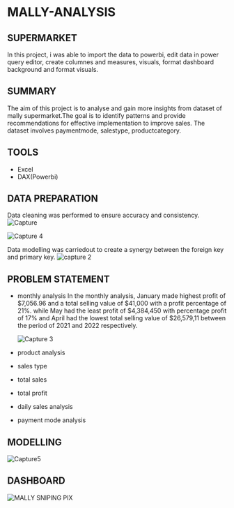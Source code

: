 # MALLY-ANALYSIS

## SUPERMARKET
In this project, i was able to import the data to powerbi, edit data in power query editor, create columnes and measures,
visuals, format dashboard background and format visuals.

## SUMMARY
The aim of this project is to analyse and gain more insights from dataset of mally supermarket.The goal is to identify patterns 
and provide recommendations for effective implementation to improve sales. The dataset involves paymentmode, salestype, productcategory.

## TOOLS
* Excel
* DAX(Powerbi)

## DATA PREPARATION
Data cleaning was performed to ensure accuracy and consistency. 
![Capture](https://user-images.githubusercontent.com/124039605/235500599-a54fa4cb-022f-407e-8d57-161b4df5fdaa.PNG)

![Capture 4](https://user-images.githubusercontent.com/124039605/235520799-8759d229-9cc9-4266-b4ab-60f36c628a22.PNG)


Data modelling was carriedout to create a synergy between the foreign key and primary key.
![capture 2](https://user-images.githubusercontent.com/124039605/235500896-3ca7cc6d-c786-45e3-a53b-13fcf0660b4e.PNG)



## PROBLEM STATEMENT
*   monthly analysis
    In the monthly analysis, January made highest profit of $7,056.96 and a total selling value of $41,000 
    with a profit percentage of 21%. while May had the least profit of $4,384,450 with percentage profit of 17% and
    April had the lowest total selling value of $26,579,11 between the period of 2021 and 2022 respectively.
    
    ![Capture 3](https://user-images.githubusercontent.com/124039605/235517254-2e18e1ee-b74b-48fe-bba6-e8706468ef38.PNG)

*   product analysis
*   sales type
*   total sales
*   total profit
*   daily sales analysis
*   payment mode analysis
   
##  MODELLING

![Capture5](https://user-images.githubusercontent.com/124039605/235521704-9b83b09e-9e2a-48c6-b963-6c9a39262d53.PNG)

## DASHBOARD

![MALLY SNIPING PIX](https://user-images.githubusercontent.com/124039605/235522773-f8980ce5-0054-4f33-91ec-250526b403b2.png)




